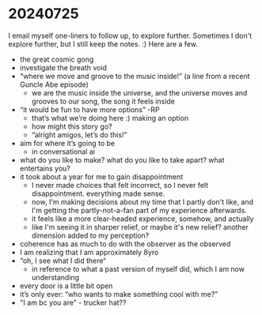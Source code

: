 # 20240725

I email myself one-liners to follow up, to explore further. Sometimes I don't explore further, but I still keep the notes. :) Here are a few.

* the great cosmic gong
* investigate the breath void
* “where we move and groove to the music inside!” (a line from a recent Guncle Abe episode)
  * we are the music inside the universe, and the universe moves and grooves to our song, the song it feels inside
* “it would be fun to have more options” -RP
  * that’s what we’re doing here :) making an option
  * how might this story go?
  * “alright amigos, let’s do this!”
* aim for where it’s going to be
  * in conversational ai
* what do you like to make? what do you like to take apart? what entertains you?
* it took about a year for me to gain disappointment
  * I never made choices that felt incorrect, so I never felt disappointment. everything made sense.
  * now, I'm making decisions about my time that I partly don't like, and I'm getting the partly-not-a-fan part of my experience afterwards.
  * it feels like a more clear-headed experience, somehow, and actually
  * like I'm seeing it in sharper relief, or maybe it's new relief? another dimension added to my perception?
* coherence has as much to do with the observer as the observed
* I am realizing that I am approximately 8yro
* “oh, I see what I did there“
  * in reference to what a past version of myself did, which I am now understanding
* every door is a little bit open
* it’s only ever: “who wants to make something cool with me?”
* "I am bc you are" - trucker hat??

